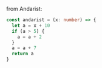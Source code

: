 from Andarist:

```ts
const andarist = (x: number) => {
  let a = x + 10
  if (a > 5) {
    a = a + 2
  }
  a = a + 7 
  return a
}
```
